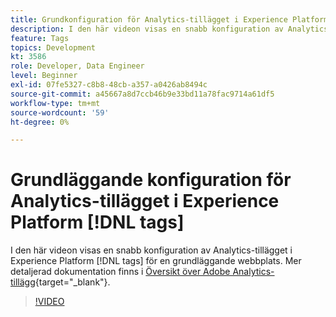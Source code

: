 ```yaml
---
title: Grundkonfiguration för Analytics-tillägget i Experience Platform [!DNL tags]
description: I den här videon visas en snabb konfiguration av Analytics-tillägget i Experience Platform [!DNL tags]  för en grundläggande webbplats.
feature: Tags
topics: Development
kt: 3586
role: Developer, Data Engineer
level: Beginner
exl-id: 07fe5327-c8b8-48cb-a357-a0426ab8494c
source-git-commit: a45667a8d7ccb46b9e33bd11a78fac9714a61df5
workflow-type: tm+mt
source-wordcount: '59'
ht-degree: 0%

---
```


# Grundläggande konfiguration för Analytics-tillägget i Experience Platform [!DNL tags]

I den här videon visas en snabb konfiguration av Analytics-tillägget i Experience Platform [!DNL tags] för en grundläggande webbplats. Mer detaljerad dokumentation finns i [Översikt över Adobe Analytics-tillägg](https://experienceleague.adobe.com/docs/experience-platform/tags/extensions/client/analytics/overview.html?lang=sv-SE){target="_blank"}.

>[!VIDEO](https://video.tv.adobe.com/v/3428551/?quality=12&learn=on&captions=swe)
